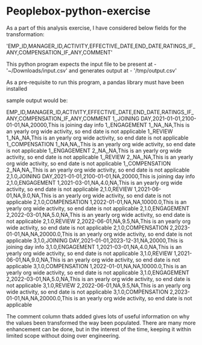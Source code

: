 # Peoplebox-python-exercise

As a part of this analysis exercise, I have considered below fields for the transformation:

'EMP_ID,MANAGER_ID,ACTIVITY,EFFECTIVE_DATE,END_DATE,RATINGS_IF_ANY,COMPENSATION_IF_ANY,COMMENT'

This python program expects the input file to be present at - '~/Downloads/input.csv'
and generates output at - '/tmp/output.csv'

As a pre-requisite to run this program, a pandas library must have been installed

sample output would be:

EMP_ID,MANAGER_ID,ACTIVITY,EFFECTIVE_DATE,END_DATE,RATINGS_IF_ANY,COMPENSATION_IF_ANY,COMMENT
1,,JOINING DAY,2021-01-01,2100-01-01,NA,20000,This is joining day info
1,,ENGAGEMENT 1,,NA,,NA,This is an yearly org wide activity, so end date is not applicable
1,,REVIEW 1,,NA,,NA,This is an yearly org wide activity, so end date is not applicable
1,,COMPENSATION 1,,NA,NA,,This is an yearly org wide activity, so end date is not applicable
1,,ENGAGEMENT 2,,NA,,NA,This is an yearly org wide activity, so end date is not applicable
1,,REVIEW 2,,NA,,NA,This is an yearly org wide activity, so end date is not applicable
1,,COMPENSATION 2,,NA,NA,,This is an yearly org wide activity, so end date is not applicable
2,1.0,JOINING DAY,2021-01-01,2100-01-01,NA,20000,This is joining day info
2,1.0,ENGAGEMENT 1,2021-03-01,NA,4.0,NA,This is an yearly org wide activity, so end date is not applicable
2,1.0,REVIEW 1,2021-06-01,NA,9.0,NA,This is an yearly org wide activity, so end date is not applicable
2,1.0,COMPENSATION 1,2022-01-01,NA,NA,10000.0,This is an yearly org wide activity, so end date is not applicable
2,1.0,ENGAGEMENT 2,2022-03-01,NA,5.0,NA,This is an yearly org wide activity, so end date is not applicable
2,1.0,REVIEW 2,2022-06-01,NA,9.5,NA,This is an yearly org wide activity, so end date is not applicable
2,1.0,COMPENSATION 2,2023-01-01,NA,NA,20000.0,This is an yearly org wide activity, so end date is not applicable
3,1.0,JOINING DAY,2021-01-01,2023-12-31,NA,20000,This is joining day info
3,1.0,ENGAGEMENT 1,2021-03-01,NA,4.0,NA,This is an yearly org wide activity, so end date is not applicable
3,1.0,REVIEW 1,2021-06-01,NA,9.0,NA,This is an yearly org wide activity, so end date is not applicable
3,1.0,COMPENSATION 1,2022-01-01,NA,NA,10000.0,This is an yearly org wide activity, so end date is not applicable
3,1.0,ENGAGEMENT 2,2022-03-01,NA,5.0,NA,This is an yearly org wide activity, so end date is not applicable
3,1.0,REVIEW 2,2022-06-01,NA,9.5,NA,This is an yearly org wide activity, so end date is not applicable
3,1.0,COMPENSATION 2,2023-01-01,NA,NA,20000.0,This is an yearly org wide activity, so end date is not applicable

The comment column thats added gives lots of useful information on why the values been transformed the way been populated. There are many more enhancement can be done, but in the interest of the time, keeping it within limited scope without doing over engineering.

